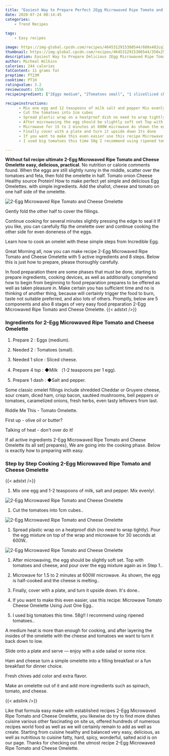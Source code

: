 ```yaml
---
title: "Easiest Way to Prepare Perfect 2Egg Microwaved Ripe Tomato and Cheese Omelette"
date: 2020-07-24 08:14:45
categories:
    - Trend Recipes
    
tags:
    - Easy recipes

image: https://img-global.cpcdn.com/recipes/4645312915308544/680x482cq70/2-egg-microwaved-ripe-tomato-and-cheese-omelette-recipe-main-photo.jpg
thumbnail: https://img-global.cpcdn.com/recipes/4645312915308544/350x250cq70/2-egg-microwaved-ripe-tomato-and-cheese-omelette-recipe-main-photo.jpg
description: Easiest Way to Prepare Delicious 2Egg Microwaved Ripe Tomato and Cheese Omelette with 5 ingredients and 8 stages of easy cooking.
author: Micheal Wilkins
calories: 244 calories
fatContent: 11 grams fat
preptime: PT23M
cooktime: PT1H
ratingvalue: 3.2
reviewcount: 1556
recipeingredient: ["2Eggs medium", "2Tomatoes small", "1 sliceSliced cheese", "4 tspMilk 12 teaspoons per 1 egg", "1 dashSalt and pepper"]

recipeinstructions: 
      - Mix one egg and 12 teaspoons of milk salt and pepper Mix evenly 
      - Cut the tomatoes into 1cm cubes 
      - Spread plastic wrap on a heatproof dish no need to wrap tightly Pour the egg mixture on top of the wrap and microwave for 30 seconds at 600W 
      - After microwaving the egg should be slightly soft set Top with tomatoes and cheese and pour over the egg mixture again as in Step 1 
      - Microwave for 15 to 2 minutes at 600W microwave As shown the egg is halfcooked and the cheese is melting 
      - Finally cover with a plate and turn it upside down Its done 
      - If you want to make this even easier use this recipe Microwave Tomato Cheese Omelette Using Just One Egg 
      - I used big tomatoes this time 58g I recommend using ripened tomatoes

---
```




**Without fail recipe ultimate 2-Egg Microwaved Ripe Tomato and Cheese Omelette easy, delicious, practical**. No nutrition or calorie comments found. When the eggs are still slightly runny in the middle, scatter over the tomatoes and feta, then fold the omelette in half. Tomato onion Cheese Healthy source Protein! How to make perfect yet simple and delicious Egg Omelettes. with simple ingredients. Add the shallot, cheese and tomato on one half side of the omelette.


![2-Egg Microwaved Ripe Tomato and Cheese Omelette](https://img-global.cpcdn.com/recipes/4645312915308544/680x482cq70/2-egg-microwaved-ripe-tomato-and-cheese-omelette-recipe-main-photo.jpg "2-Egg Microwaved Ripe Tomato and Cheese Omelette")



Gently fold the other half to cover the fillings.

Continue cooking for several minutes slightly pressing the edge to seal it If you like, you can carefully flip the omelette over and continue cooking the other side for even doneness of the eggs.

Learn how to cook an omelet with these simple steps from Incredible Egg.


Great Morning all, now you can make recipe 2-Egg Microwaved Ripe Tomato and Cheese Omelette with 5 active ingredients and 8 steps. Below this is just how to prepare, please thoroughly carefully.

In food preparation there are some phases that must be done, starting to prepare ingredients, cooking devices, as well as additionally comprehend how to begin from beginning to food preparation prepares to be offered as well as taken pleasure in. Make certain you has sufficient time and no is thinking of another thing, because will certainly trigger the food to burn, taste not suitable preferred, and also lots of others. Promptly, below are 5 components and also 8 stages of very easy food preparation 2-Egg Microwaved Ripe Tomato and Cheese Omelette.
{{< adstxt />}}

### Ingredients for 2-Egg Microwaved Ripe Tomato and Cheese Omelette


1. Prepare 2 : Eggs (medium).

1. Needed 2 : Tomatoes (small).

1. Needed 1 slice : Sliced cheese.

1. Prepare 4 tsp : ◆Milk （1-2 teaspoons per 1 egg).

1. Prepare 1 dash : ◆Salt and pepper.


Some classic omelet fillings include shredded Cheddar or Gruyere cheese, sour cream, diced ham, crisp bacon, sautéed mushrooms, bell peppers or tomatoes, caramelized onions, fresh herbs, even tasty leftovers from last.

Riddle Me This - Tomato Omelette.

First up - olive oil or butter?

Talking of heat - don&#39;t over do it!


If all active ingredients 2-Egg Microwaved Ripe Tomato and Cheese Omelette its all set| prepares}, We are going into the cooking phase. Below is exactly how to preparing with easy.

### Step by Step Cooking 2-Egg Microwaved Ripe Tomato and Cheese Omelette

{{< adstxt />}}


1. Mix one egg and 1-2 teaspoons of milk, salt and pepper. Mix evenly!.



![2-Egg Microwaved Ripe Tomato and Cheese Omelette](https://img-global.cpcdn.com/steps/4803249224810496/160x128cq70/2-egg-microwaved-ripe-tomato-and-cheese-omelette-recipe-step-1-photo.jpg" "2-Egg Microwaved Ripe Tomato and Cheese Omelette")



1. Cut the tomatoes into 1cm cubes..



![2-Egg Microwaved Ripe Tomato and Cheese Omelette](https://img-global.cpcdn.com/steps/5125452772409344/160x128cq70/2-egg-microwaved-ripe-tomato-and-cheese-omelette-recipe-step-2-photo.jpg" "2-Egg Microwaved Ripe Tomato and Cheese Omelette")



1. Spread plastic wrap on a heatproof dish (no need to wrap tightly). Pour the egg mixture on top of the wrap and microwave for 30 seconds at 600W..



![2-Egg Microwaved Ripe Tomato and Cheese Omelette](https://img-global.cpcdn.com/steps/6257183701336064/160x128cq70/2-egg-microwaved-ripe-tomato-and-cheese-omelette-recipe-step-3-photo.jpg" "2-Egg Microwaved Ripe Tomato and Cheese Omelette")



1. After microwaving, the egg should be slightly soft set. Top with tomatoes and cheese, and pour over the egg mixture again as in Step 1..



1. Microwave for 1.5 to 2 minutes at 600W microwave. As shown, the egg is half-cooked and the cheese is melting..



1. Finally, cover with a plate, and turn it upside down. It&#39;s done..



1. If you want to make this even easier, use this recipe: Microwave Tomato Cheese Omelette Using Just One Egg..



1. I used big tomatoes this time. 58g!! I recommend using ripened tomatoes..




A medium heat is more than enough for cooking, and after layering the insides of the omelette with the cheese and tomatoes we want to turn it back down to low.

Slide onto a plate and serve — enjoy with a side salad or some nice.

Ham and cheese turn a simple omelette into a filling breakfast or a fun breakfast for dinner choice.

Fresh chives add color and extra flavor.

Make an omelette out of it and add more ingredients such as spinach, tomato, and cheese.


{{< adslink />}}

Like that formula easy make with established recipes 2-Egg Microwaved Ripe Tomato and Cheese Omelette, you likewise do try to find more dishes cuisine various other fascinating on site us, offered hundreds of numerous recipes world food as well as we will certainly remain to add as well as create. Starting from cuisine healthy and balanced very easy, delicious, as well as nutritious to cuisine fatty, hard, spicy, wonderful, salted acid is on our page. Thanks for checking out the utmost recipe 2-Egg Microwaved Ripe Tomato and Cheese Omelette.
